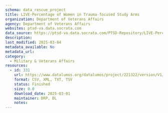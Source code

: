 ```yaml
---
schema: data_rescue_project 
title: LIVE-Percentage of Women in Trauma-focused Study Arms
organization: Department of Veterans Affairs
agency: Department of Veterans Affairs
websites: ptsd-va.data.socrata.com
data_source: https://ptsd-va.data.socrata.com/PTSD-Repository/LIVE-Percentage-of-Women-in-Trauma-focused-Study-A/m428-gu32
description: 
last_modified: 2025-03-04
metadata_available: No
metadata_url: 
category:
  - Military & Veterans Affairs 
resources:
  - id: 331
    url: https://www.datalumos.org/datalumos/project/221322/version/V1/view
    format: CSV, XML, TXT, TSV
    status: Finished
    size: 0.0
    download_date: 2025-03-01
    maintainer: DRP, DL
    notes: 
---
```

